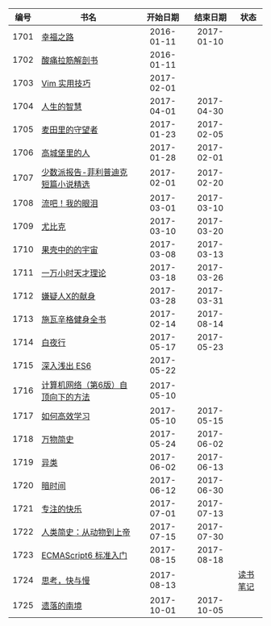 |编号|书名|开始日期|结束日期|状态|
|:----:|----|:----:|:----:|----|
|1701| [幸福之路][1701] |  2016-01-11 | 2017-01-10 | |
|1702| [酸痛拉筋解剖书][1702] | 2016-01-11 | | |
|1703| [Vim 实用技巧][1703] |2017-02-01| | |
|1704| [人生的智慧][1704] | 2017-04-01 | 2017-04-30| |
|1705| [麦田里的守望者][1705] | 2017-01-23 |2017-02-05 | |
|1706| [高城堡里的人][1706] | 2017-01-28 | 2017-02-01 | |
|1707| [少数派报告-菲利普迪克短篇小说精选][1707] | 2017-02-01 | 2017-02-20 | |
|1708| [流吧！我的眼泪][1708] | 2017-03-01 | 2017-03-10 | |
|1709| [尤比克][1709] | 2017-03-10 | 2017-03-20 | |
|1710| [果壳中的的宇宙][1710] | 2017-03-08 | 2017-03-13 | |
|1711| [一万小时天才理论][1711] | 2017-03-18 | 2017-03-26 | |
|1712| [嫌疑人X的献身][1712] | 2017-03-28 | 2017-03-31 | |
|1713| [施瓦辛格健身全书][1713] | 2017-02-14| 2017-08-14 | |
|1714| [白夜行][1714] | 2017-05-17| 2017-05-23 | |
|1715| [深入浅出 ES6][1715] | 2017-05-22| | |
|1716| [计算机网络（第6版）自顶向下的方法][1716] | 2017-05-10| | |
|1717| [如何高效学习][1717] | 2017-05-10| 2017-05-15 | |
|1718| [万物简史][1718] | 2017-05-24| 2017-06-02 | |
|1719| [异类][1719] | 2017-06-02| 2017-06-13 | |
|1720| [暗时间][1720] | 2017-06-12| 2017-06-30 | |
|1721| [专注的快乐][1721] | 2017-07-01| 2017-07-13 | |
|1722| [人类简史：从动物到上帝][1722] | 2017-07-15| 2017-07-30 | |
|1723| [ECMAScript6 标准入门][1723] | 2017-08-15| 2017-08-18 | |
|1724| [思考，快与慢][1724] | 2017-08-13| | [读书笔记][1724m] |
|1725| [遗落的南境][1724] | 2017-10-01| 2017-10-05 | |

[1701]: https://book.douban.com/subject/1082178/
[1702]: https://book.douban.com/subject/26648290/
[1703]: https://book.douban.com/subject/26967597/
[1704]: https://book.douban.com/subject/3261600/
[1705]: https://book.douban.com/subject/1082518/
[1706]: https://book.douban.com/subject/22606919/
[1707]: https://book.douban.com/subject/24715669/
[1708]: https://book.douban.com/subject/24944354/
[1709]: https://book.douban.com/subject/24944340/
[1710]: https://book.douban.com/subject/1034279/
[1711]: https://book.douban.com/subject/4726323/
[1712]: https://book.douban.com/subject/3211779/
[1713]: https://book.douban.com/subject/7067916/
[1714]: https://book.douban.com/subject/3259440/
[1715]: http://www.infoq.com/cn/minibooks/ES6-in-Depth
[1716]: https://book.douban.com/subject/26176870/
[1717]: https://book.douban.com/subject/25783654/
[1718]: https://book.douban.com/subject/1225983/
[1719]: https://book.douban.com/subject/3688489/
[1720]: https://book.douban.com/subject/6709809/
[1721]: https://book.douban.com/subject/6509804/
[1722]: https://book.douban.com/subject/25985021/
[1723]: http://es6.ruanyifeng.com/
[1724]: https://book.douban.com/subject/10785583/
[1724m]: https://blog.zengrong.net/post/2657.html
[1725]: https://book.douban.com/subject/26652880/